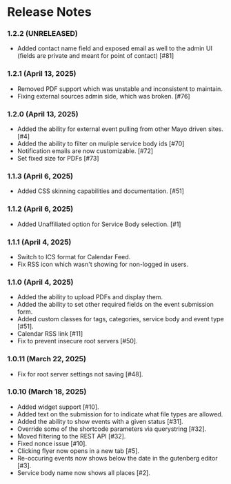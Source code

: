 # Release Notes

### 1.2.2 (UNRELEASED)
* Added contact name field and exposed email as well to the admin UI (fields are private and meant for point of contact) [#81]

### 1.2.1 (April 13, 2025)
* Removed PDF support which was unstable and inconsistent to maintain.
* Fixing external sources admin side, which was broken. [#76]

### 1.2.0 (April 13, 2025)
* Added the ability for external event pulling from other Mayo driven sites. [#4]
* Added the ability to filter on muliple service body ids [#70]
* Notification emails are now customizable. [#72]
* Set fixed size for PDFs [#73]

### 1.1.3 (April 6, 2025)
* Added CSS skinning capabilities and documentation. [#51]

### 1.1.2 (April 6, 2025)
* Added Unaffiliated option for Service Body selection. [#1]

### 1.1.1 (April 4, 2025)
* Switch to ICS format for Calendar Feed.
* Fix RSS icon which wasn't showing for non-logged in users.

### 1.1.0 (April 4, 2025)
* Added the ability to upload PDFs and display them.
* Added the ability to set other required fields on the event submission form.
* Added custom classes for tags, categories, service body and event type [#51].
* Calendar RSS link [#11]
* Fix to prevent insecure root servers [#50].

### 1.0.11 (March 22, 2025)
* Fix for root server settings not saving [#48].

### 1.0.10 (March 18, 2025)
* Added widget support [#10].
* Added text on the submission for to indicate what file types are allowed.
* Added the ability to show events with a given status [#31].
* Override some of the shortcode parameters via querystring [#32].
* Moved filtering to the REST API [#32].
* Fixed nonce issue [#10].
* Clicking flyer now opens in a new tab [#5].
* Re-occuring events now shows below the date in the gutenberg editor [#3].
* Service body name now shows all places [#2].
